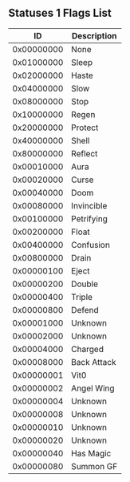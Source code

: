 ## Statuses 1 Flags List

| ID         | Description |
| ---------- | ----------- |
| 0x00000000 | None        |
| 0x01000000 | Sleep       |
| 0x02000000 | Haste       |
| 0x04000000 | Slow        |
| 0x08000000 | Stop        |
| 0x10000000 | Regen       |
| 0x20000000 | Protect     |
| 0x40000000 | Shell       |
| 0x80000000 | Reflect     |
| 0x00010000 | Aura        |
| 0x00020000 | Curse       |
| 0x00040000 | Doom        |
| 0x00080000 | Invincible  |
| 0x00100000 | Petrifying  |
| 0x00200000 | Float       |
| 0x00400000 | Confusion   |
| 0x00800000 | Drain       |
| 0x00000100 | Eject       |
| 0x00000200 | Double      |
| 0x00000400 | Triple      |
| 0x00000800 | Defend      |
| 0x00001000 | Unknown     |
| 0x00002000 | Unknown     |
| 0x00004000 | Charged     |
| 0x00008000 | Back Attack |
| 0x00000001 | Vit0        |
| 0x00000002 | Angel Wing  |
| 0x00000004 | Unknown     |
| 0x00000008 | Unknown     |
| 0x00000010 | Unknown     |
| 0x00000020 | Unknown     |
| 0x00000040 | Has Magic   |
| 0x00000080 | Summon GF   |